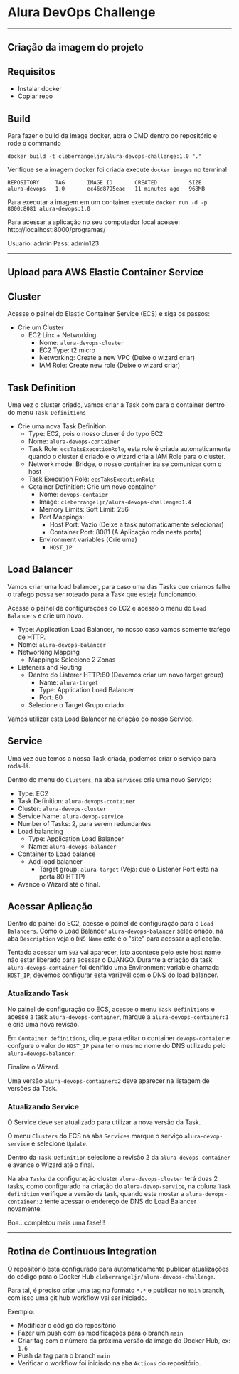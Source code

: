 # Alura DevOps Challenge
___
## Criação da imagem do projeto

## Requisitos
- Instalar docker
- Copiar repo

## Build
Para fazer o build da image docker, abra o CMD dentro do repositório e rode o commando

```
docker build -t cleberrangeljr/alura-devops-challenge:1.0 "."
```

Verifique se a imagem docker foi criada execute `docker images` no terminal

```
REPOSITORY     TAG       IMAGE ID       CREATED          SIZE
alura-devops   1.0       ec46d8795eac   11 minutes ago   968MB
```

Para executar a imagem em um container execute `docker run -d -p 8000:8081 alura-devops:1.0`

Para acessar a aplicação no seu computador local acesse: http://localhost:8000/programas/

Usuário: admin
Pass: admin123

___

## Upload para AWS Elastic Container Service

## Cluster
Acesse o painel do Elastic Container Service (ECS) e siga os passos:

- Crie um Cluster
    - EC2 Linx + Networking
        - Nome: `alura-devops-cluster`
        - EC2 Type: t2.micro
        - Networking: Create a new VPC (Deixe o wizard criar)
        - IAM Role: Create new role (Deixe o wizard criar)

## Task Definition

Uma vez o cluster criado, vamos criar a Task com para o container dentro do menu `Task Definitions`

 - Crie uma nova Task Definition
    - Type: EC2, pois o nosso cluser é do typo EC2
    - Nome: `alura-devops-container`
    - Task Role: `ecsTaksExecutionRole`, esta role é criada automaticamente quando o cluster é criado e o wizard cria a IAM Role para o cluster.
    - Network mode: Bridge, o nosso container ira se comunicar com o host
    - Task Execution Role: `ecsTaksExecutionRole`
    - Cotainer Definition: Crie um novo container
        - Nome: `devops-contaier`
        - Image: `cleberrangeljr/alura-devops-challenge:1.4`
        - Memory Limits: Soft Limit: 256
        - Port Mappings: 
            - Host Port: Vazio (Deixe a task automaticamente selecionar)
            - Container Port: 8081 (A Aplicação roda nesta porta)
        - Environment variables (Crie uma)
            - `HOST_IP`

## Load Balancer
Vamos criar uma load balancer, para caso uma das Tasks que criamos falhe o trafego possa ser roteado para a Task que esteja funcionando.

Acesse o painel de configurações do EC2 e acesso o menu do `Load Balancers` e crie um novo.

- Type: Application Load Balancer, no nosso caso vamos somente trafego de HTTP.
- Nome: `alura-devops-balancer`
- Networking Mapping
    - Mappings: Selecione 2 Zonas
- Listeners and Routing
    - Dentro do Listerer HTTP:80 (Devemos criar um novo target group)
        - Name: `alura-target`
        - Type: Application Load Balancer
        - Port: 80
    - Selecione o Target Grupo criado

Vamos utilizar esta Load Balancer na criação do nosso Service.


## Service

Uma vez que temos a nossa Task criada, podemos criar o serviço para roda-lá.

Dentro do menu do `Clusters`, na aba `Services` crie uma novo Serviço:

- Type: EC2
- Task Definition: `alura-devops-container`
- Cluster: `alura-devops-cluster`
- Service Name: `alura-devop-service`
- Number of Tasks: 2, para serem redundantes
- Load balancing
    - Type: Application Load Balancer
    - Name: `alura-devops-balancer`
- Container to Load balance
    - Add load balancer
        - Target group: `alura-target` (Veja: que o Listener Port esta na porta 80:HTTP)
- Avance o Wizard até o final.

## Acessar Aplicação

Dentro do painel do EC2, acesse o painel de configuração para o `Load Balancers`.
Como o Load Balancer `alura-devops-balancer` selecionado, na aba `Description` veja o `DNS Name` este é o "site" para acessar a aplicação.

Tentado acessar um `503` vai aparecer, isto acontece pelo este host name não estar liberado para acessar o DJANGO. Durante a criação da task `alura-devops-container` foi denifido uma Environment variable chamada `HOST_IP`, devemos configurar esta variavél com o DNS do load balancer.

### Atualizando Task

No painel de configuração do ECS, acesse o menu `Task Definitions` e acesse a task `alura-devops-container`, marque a `alura-devops-container:1` e cria uma nova revisão.

Em `Container definitions`, clique para editar o container `devops-contaier` e confgure o valor do `HOST_IP` para ter o mesmo nome do DNS utilizado pelo `alura-devops-balancer`.

Finalize o Wizard.

Uma versão `alura-devops-container:2` deve aparecer na listagem de versões da Task.

### Atualizando Service
O Service deve ser atualizado para utilizar a nova versão da Task.

O menu `Clusters` do ECS na aba `Services` marque o serviço `alura-devop-service` e selecione `Update`.

Dentro da `Task Definition` selecione a revisão 2 da `alura-devops-container` e avance o Wizard até o final.

Na aba `Tasks` da configuração cluster `alura-devops-cluster` terá duas 2 tasks, como configurado na criação do `alura-devop-service`, na coluna `Task definition` verifique a versão da task, quando este mostar a `alura-devops-container:2` tente acessar o endereço de DNS do Load Balancer novamente.

Boa...completou mais uma fase!!!

___

## Rotina de Continuous Integration

O repositório esta configurado para automaticamente publicar atualizações do código para o Docker Hub `cleberrangeljr/alura-devops-challenge`.

Para tal, é preciso criar uma tag no formato `*.*` e publicar no `main` branch, com isso uma git hub workflow vai ser iniciado.

Exemplo:
 - Modificar o código do repositório
 - Fazer um push com as modificações para o branch `main`
 - Criar tag com o número da próxima versão da image do Docker Hub, ex: `1.6`
 - Push da tag para o branch `main`
 - Verificar o workflow foi iniciado na aba `Actions` do repositório.





